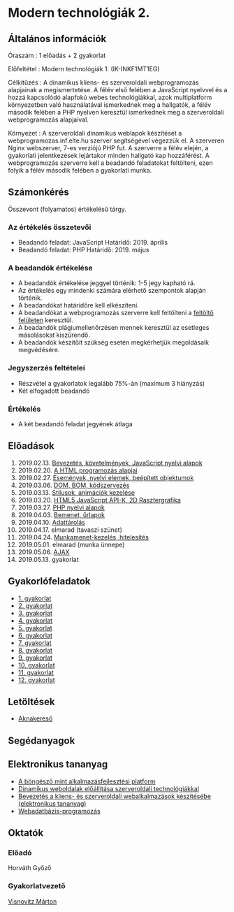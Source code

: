 # Modern technológiák 2.

## Általános információk

Óraszám
: 1 előadás + 2 gyakorlat

Előfeltétel
: Modern technológiák 1. (IK-INKF1MT1EG)

Célkitűzés
: A dinamikus kliens- és szerveroldali webprogramozás alapjainak a megismertetése. A félév első felében a JavaScript nyelvvel és a hozzá kapcsolódó alapfokú webes technológiákkal, azok multiplatform környezetben való használatával ismerkednek meg a hallgatók, a félév második felében a PHP nyelven keresztül ismerkednek meg a szerveroldali webprogramozás alapjaival.

Környezet
: A szerveroldali dinamikus weblapok készítését a webprogramozas.inf.elte.hu szerver segítségével végezzük el. A szerveren Nginx webszerver, 7-es verziójú PHP fut. A szerverre a félév elején, a gyakorlati jelentkezések lejártakor minden hallgató kap hozzáférést. A webprogramozás szerverre kell a beadandó feladatokat feltölteni, ezen folyik a félév második felében a gyakorlati munka.

## Számonkérés

Összevont (folyamatos) értékelésű tárgy.

### Az értékelés összetevői

* Beadandó feladat: JavaScript
    Határidő: 2019. április
* Beadandó feladat: PHP
    Határidő: 2019. május

### A beadandók értékelése

* A beadandók értékelése jeggyel történik: 1-5 jegy kapható rá.
* Az értékelés egy mindenki számára elérhető szempontok alapján történik.
* A beadandókat határidőre kell elkészíteni.
* A beadandókat a webprogramozás szerverre kell feltölteni a [feltöltő felületen](http://webprogramozas.inf.elte.hu/ebr) keresztül.
* A beadandók plágiumellenőrzésen mennek keresztül az esetleges másolásokat kiszűrendő.
* A beadandók készítőit szükség esetén megkérhetjük megoldásaik megvédésére.

### Jegyszerzés feltételei

* Részvétel a gyakorlatok legalább 75%-án (maximum 3 hiányzás)
* Két elfogadott beadandó

### Értékelés

* A két beadandó feladat jegyének átlaga


## Előadások

1. 2019.02.13. [Bevezetés, követelmények, JavaScript nyelvi alapok](http://webprogramozas.inf.elte.hu/moderntech2/ea/01/)
2. 2019.02.20. [A HTML programozás alapjai](http://webprogramozas.inf.elte.hu/moderntech2/ea/02/)
3. 2019.02.27. [Események, nyelvi elemek, beépített objektumok](http://webprogramozas.inf.elte.hu/moderntech2/ea/03/)
4. 2019.03.06. [DOM, BOM, kódszervezés](http://webprogramozas.inf.elte.hu/moderntech2/ea/04/)
5. 2019.03.13. [Stílusok, animációk kezelése](http://webprogramozas.inf.elte.hu/moderntech2/ea/05/)
6. 2019.03.20. [HTML5 JavaScript API-K, 2D Rasztergrafika](http://webprogramozas.inf.elte.hu/moderntech2/ea/06/)
7. 2019.03.27. [PHP nyelvi alapok](http://webprogramozas.inf.elte.hu/moderntech2/ea/07/)
8. 2019.04.03. [Bemenet, űrlapok](http://webprogramozas.inf.elte.hu/moderntech2/ea/08/)
9. 2019.04.10. [Adattárolás](http://webprogramozas.inf.elte.hu/moderntech2/ea/09/)
10. 2019.04.17. elmarad (tavaszi szünet)
11. 2019.04.24. [Munkamenet-kezelés, hitelesítés](http://webprogramozas.inf.elte.hu/moderntech2/ea/10/)
12. 2019.05.01. elmarad (munka ünnepe)
13. 2019.05.06. [AJAX](http://webprogramozas.inf.elte.hu/moderntech2/ea/11/)
14. 2019.05.13. gyakorlat

<!--
### Beadandó feladat: JavaScript

A feladatod, hogy elkészítsd a "Tic-Tac-Toe" játékot. A játék egy 3x3-as mátrixban játszódik két féle üzemmódban.
Az egyik lehetőség, amikor két játékos játszik. Ilyenkor felváltva rakhatnak a pálya egy üres mezőjébe a saját szimbólumukból (kék "X" és piros "O").
Az a játékos nyer, akinek sikerül három egybefüggő (vízszintesen, függőlegesen vagy átlósan) saját szimbólumot összehozni.
Ha megtelik a pálya és senki nem nyert, akkor a játék döntetlen.

Minimális elvárások:

* A játéktábla megjelenik, a játékos el tudja helyezni a saját szimbólumát
* A játékosok felváltva követik egymás után és tudnak lépni
* A lehelyezett szimbólumok megjelennek a játéktáblában, ahol már van szimbólum, oda nem lehet újabbat rakni
* A játék újraindítható kétjátékos módban

További elvárások:

* A játékosok meg tudják nyerni a játékot, ezt a program kielzi; ha vége a játéknak, azután újra lehet indítani (2 pont)
* A játék kijelzi, ha döntetlennel ért véget a játék (1 pont)
* Mindig látszik valamilyen formában, hogy éppen melyik játékos következik (2 pont)
* A játék véletlenszerűen dönti el, hogy melyik játékos kezd (1 pont)
* A játék játszható a számítógép ellen is (2 pont)
  - A számítógép véletlenszerűen lépésekkel tud játszani (2 pont)
  - A számítógép valamilyen "mesterséges intelligencia" alapján tud játszani (az, hogy mennyire komplex a mesterséges intelligencia, az rád van bízva) (3 pont)
* Nincsenek bugok, fura jelenségek (1 pont)

#### Értékelés

10-14 pont: 5  
5-9 pont: 4  
1-4 pont: 3  
minimum elvárások megvannak: 2

### Beadandó feladat: PHP

Készíts egy alkalmazást, amelyben nyilván tarthatod az elolvasott és elolvasandó könyveidet! Az adatok tárolása tetszőleges formában (adatbázis, fájl) történhet.

Az alkalmazásnak a következő funkciókat kell tudnia:

1. **Főoldal** A főoldal megjelenít egy üdvözlő szöveget, és kiírja, hogy jelenleg hány felhasználónak összesen hány könyve van az alkalmazásban.

2. **Hitelesítés** Minden további funkció csak hitelesítés után érhető el. A főoldalon legyen lehetőség bejelentkezni: ehhez email címet és jelszót kérjünk be. Ugyancsak a főoldalon legyen egy link, amin keresztül a regisztrációs oldalra mehetünk. Itt meg kell adni a teljes nevet (kötelező), az email címet (kötelező, email formátum) és a jelszót (kötelező, legalább 6 karakter hosszú). Sikeres regisztráció után újra a főoldalra kerülünk, ahol bejelentkezhetünk. Bejelentkezés után legyen lehetőség kijelentkezni!

3. **Listázó oldal** Sikeres bejelentkezés után a listázó oldalra kerülünk, ahol táblázatos formában megjelennek a bejelentkezett felhasználóhoz tartozó könyvek: szerző, cím, kategória, elolvasva-e.

4. **Új könyv** A listázó oldalról egy link vigyen át egy olyan oldalra, ahol új könyv adatait lehet felvenni. Egy könyvről a következőket kell megadni:

    - szerző (kötelező)
    - cím (kötelező)
    - oldalszám (csak egész szám)
    - kategória (legördülő)
    - ISBN szám (10 vagy 13 hosszú számsor)
    - elolvasva-e (jelölőmező).

    Hibás kitöltés esetén a hibákat jelezni kell! Siker esetén irányítsuk át az oldalt a listázó oldalra!


5. **Könyv törlése** A listázó oldalon minden könyv mellett jelenjen meg egy "Törlés" link is. Erre kattintva az adott könyvet töröljük az adatbázisból, és újra jelenjen meg a listázó oldal.

6. **AJAX keresés** A képernyő újratöltése nélkül legyen lehetőség a listában szereplő könyvek *címei* között keresni. A lista automatikusan legyen szűrve, ahogyan gépelünk a keresőmezőbe.

#### Pontozás

- Főoldal: megjelenik (kötelező)
- Főoldal: számláló (1 pont)
- Hitelesítés: Regisztráció (1 pont)
- Hitelesítés: Bejelentkezés (kötelező)
- Hitelesítés: Kijelentkezés (kötelező)
- Listázó oldal: könyvlista (kötelező)
- Új könyv oldal: hibaellenőrzés (1 pont)
- Új könyv oldal: sikeres mentés (kötelező)
- Könyv törlése: sikeres törlés (1 pont)
- AJAX keresés (2 pont)
- 1 hét késés (-2 pont)
- 1 hétnél több késés (nincs elfogadva a beadandó, nincs jegy)

#### Értékelés

5-6 pont: 5  
3-4 pont: 4  
1-2 pont: 3  
minimum elvárások megvannak: 2

-->

## Gyakorlófeladatok

- [1. gyakorlat](#!/subjects/webfejl2-pti/gyak/01)
- [2. gyakorlat](#!/subjects/webfejl2-pti/gyak/02)
- [3. gyakorlat](#!/subjects/webfejl2-pti/gyak/03)
- [4. gyakorlat](#!/subjects/webfejl2-pti/gyak/04)
- [5. gyakorlat](#!/subjects/webfejl2-pti/gyak/05)
- [6. gyakorlat](#!/subjects/webfejl2-pti/gyak/06)
- [7. gyakorlat](#!/subjects/webfejl2-pti/gyak/07)
- [8. gyakorlat](#!/subjects/webfejl2-pti/gyak/08)
- [9. gyakorlat](#!/subjects/webfejl2-pti/gyak/09)
- [10. gyakorlat](#!/subjects/webfejl2-pti/gyak/10)
- [11. gyakorlat](#!/subjects/webfejl2-pti/gyak/11)
- [12. gyakorlat](#!/subjects/webfejl2-pti/gyak/12)

## Letöltések

- [Aknakereső](http://webprogramozas.inf.elte.hu/moderntech2/gyak/aknakereso.zip)

## Segédanyagok

## Elektronikus tananyag

* [A böngésző mint alkalmazásfejlesztési platform](http://webprogramozas.inf.elte.hu/tananyag/kliens)
* [Dinamikus weboldalak előállítása szerveroldali technológiákkal](http://webprogramozas.inf.elte.hu/tananyag/szerver)
* [Bevezetés a kliens- és szerveroldali webalkalmazások készítésébe (elektronikus tananyag)](http://webprogramozas.inf.elte.hu/tananyag/wf2/index.html)
* [Webadatbázis-programozás](http://ade.web.elte.hu/wabp)

## Oktatók

### Előadó

Horváth Győző

### Gyakorlatvezető

[Visnovitz Márton](https://github.com/vimtaai/elte/tree/master/2018-19-2)
